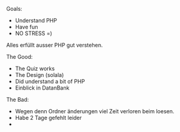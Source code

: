 Goals:

- Understand PHP
- Have fun
- NO STRESS =)

Alles erfüllt ausser PHP gut verstehen.



The Good:

- The Quiz works
- The Design (solala)
- Did understand a bit of PHP
- Einblick in DatanBank



The Bad:

- Wegen denn Ordner änderungen viel Zeit verloren beim loesen.
- Habe 2 Tage gefehlt leider
- 